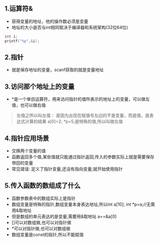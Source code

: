 ## 1.运算符&
- 获得变量的地址，他的操作数必须是变量
- 地址的大小是否与int相同取决于编译器和系统架构(32位64位)
```c
int i;
printf("%p",&i);
```
## 2.指针
- 就是保存地址的变量，scanf获取的就是变量地址
## 3.访问那个地址上的变量
- *是一个单目运算符，用来访问指针的值所表示的地址上的变量，可以做左值，也可以做右值
> 左值之所以叫左值：
是因为出现在赋值号左边的不是变量，而是值，是表达式计算的结果
> a[0]=2; *p=5;是特殊的值,所以叫做左值
## 4.指针应用场景
- 交换两个变量的值
- 函数返回多个值,某些值就只能通过指针返回,传入的参数实际上就是需要保存带回的变量
- 常见错误: 定义了指针变量,还没有指向变量,就开始使用指针
## 5.传入函数的数组成了什么
- 函数参数表中的数组实际上是指针
- 数组变量是特殊的指针,数组变量本身表达地址,所以int a[10]; int *p=a;//无需用&取地址
- 但是数组的单元表达的是变量,需要用&取地址 a==&a[0]
- []可以对数组做,也可以对指针做
- *可以对指针做,也可以对数组做
- 数组变量是const的指针,所以不能赋值